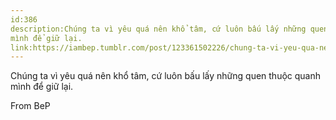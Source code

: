 ```yaml
---
id:386
description:Chúng ta vì yêu quá nên khổ tâm, cứ luôn bấu lấy những quen thuộc quanh
mình để giữ lại.
link:https://iambep.tumblr.com/post/123361502226/chung-ta-vi-yeu-qua-nen-kho-tam-cu-luon-bau-lay
---
```


Chúng ta vì yêu quá nên khổ tâm, cứ luôn bấu lấy những quen thuộc quanh
mình để giữ lại.

From BeP